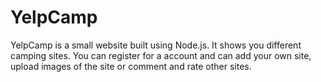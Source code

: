 # YelpCamp
YelpCamp is a small website built using Node.js. It shows you different camping sites. You can register for a account and can add your own site, upload images of the site or comment and rate other sites.
